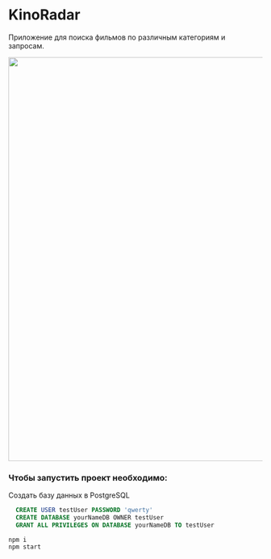 # KinoRadar
Приложение для поиска фильмов по различным категориям и запросам.

<img src="https://i.imgur.com/Y0Zxlyi.gif" width="800px"/>

### Чтобы запустить проект необходимо: 

Cоздать базу данных в PostgreSQL

```sql
  CREATE USER testUser PASSWORD 'qwerty'
  CREATE DATABASE yourNameDB OWNER testUser
  GRANT ALL PRIVILEGES ON DATABASE yourNameDB TO testUser
```

  ```npm
  npm i 
  npm start
